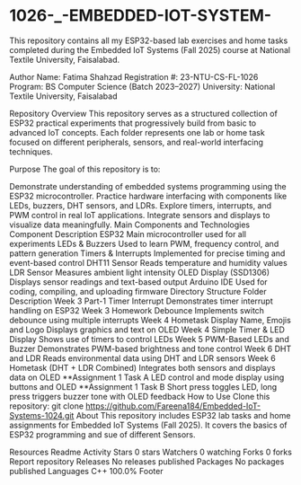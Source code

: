 # 1026-_-EMBEDDED-IOT-SYSTEM-

This repository contains all my ESP32-based lab exercises and home tasks completed during the Embedded IoT Systems (Fall 2025) course at National Textile University, Faisalabad.

Author
Name: Fatima Shahzad
Registration #: 23-NTU-CS-FL-1026
Program: BS Computer Science (Batch 2023–2027)
University: National Textile University, Faisalabad

Repository Overview
This repository serves as a structured collection of ESP32 practical experiments that progressively build from basic to advanced IoT concepts.
Each folder represents one lab or home task focused on different peripherals, sensors, and real-world interfacing techniques.

Purpose
The goal of this repository is to:

Demonstrate understanding of embedded systems programming using the ESP32 microcontroller.
Practice hardware interfacing with components like LEDs, buzzers, DHT sensors, and LDRs.
Explore timers, interrupts, and PWM control in real IoT applications.
Integrate sensors and displays to visualize data meaningfully.
Main Components and Technologies
Component	Description
ESP32	Main microcontroller used for all experiments
LEDs & Buzzers	Used to learn PWM, frequency control, and pattern generation
Timers & Interrupts	Implemented for precise timing and event-based control
DHT11 Sensor	Reads temperature and humidity values
LDR Sensor	Measures ambient light intensity
OLED Display (SSD1306)	Displays sensor readings and text-based output
Arduino IDE	Used for coding, compiling, and uploading firmware
Directory Structure
Folder	Description
Week 3 Part-1 Timer Interrupt	Demonstrates timer interrupt handling on ESP32
Week 3 Homework Debounce	Implements switch debounce using multiple interrupts
Week 4 Hometask Display Name, Emojis and Logo	Displays graphics and text on OLED
Week 4 Simple Timer & LED Display	Shows use of timers to control LEDs
Week 5 PWM-Based LEDs and Buzzer	Demonstrates PWM-based brightness and tone control
Week 6 DHT and LDR	Reads environmental data using DHT and LDR sensors
Week 6 Hometask (DHT + LDR Combined)	Integrates both sensors and displays data on OLED
**Assignment 1	Task A LED control and mode display using buttons and OLED
**Assignment 1	Task B Short press toggles LED, long press triggers buzzer tone with OLED feedback
How to Use
Clone this repository:
git clone https://github.com/Fareena184/Embedded-IoT-Systems-1024.git
About
This repository includes ESP32 lab tasks and home assignments for Embedded IoT Systems (Fall 2025). It covers the basics of ESP32 programming and sue of different Sensors.

Resources
 Readme
 Activity
Stars
 0 stars
Watchers
 0 watching
Forks
 0 forks
Report repository
Releases
No releases published
Packages
No packages published
Languages
C++
100.0%
Footer

